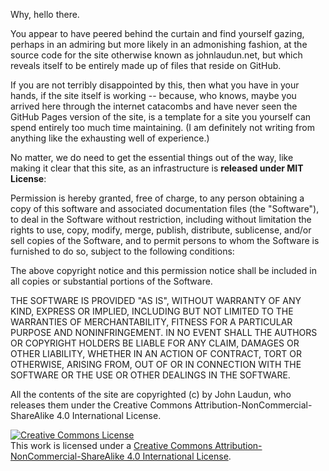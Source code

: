 Why, hello there. 

You appear to have peered behind the curtain and find yourself gazing, perhaps in an admiring but more likely in an admonishing fashion, at the source code for the site otherwise known as johnlaudun.net, but which reveals itself to be entirely made up of files that reside on GitHub. 

If you are not terribly disappointed by this, then what you have in your hands, if the site itself is working -- because, who knows, maybe you arrived here through the internet catacombs and have never seen the GitHub Pages version of the site, is a template for a site you yourself can spend entirely too much time maintaining. (I am definitely not writing from anything like the exhausting well of experience.)

No matter, we do need to get the essential things out of the way, like making it clear that this site, as an infrastructure is **released under MIT License**:

Permission is hereby granted, free of charge, to any person obtaining a copy of this software and associated documentation files (the "Software"), to deal in the Software without restriction, including without limitation the rights to use, copy, modify, merge, publish, distribute, sublicense, and/or sell copies of the Software, and to permit persons to whom the Software is furnished to do so, subject to the following conditions:

The above copyright notice and this permission notice shall be included in all copies or substantial portions of the Software.

THE SOFTWARE IS PROVIDED "AS IS", WITHOUT WARRANTY OF ANY KIND, EXPRESS OR IMPLIED, INCLUDING BUT NOT LIMITED TO THE WARRANTIES OF MERCHANTABILITY, FITNESS FOR A PARTICULAR PURPOSE AND NONINFRINGEMENT. IN NO EVENT SHALL THE AUTHORS OR COPYRIGHT HOLDERS BE LIABLE FOR ANY CLAIM, DAMAGES OR OTHER LIABILITY, WHETHER IN AN ACTION OF CONTRACT, TORT OR OTHERWISE, ARISING FROM, OUT OF OR IN CONNECTION WITH THE SOFTWARE OR THE USE OR OTHER DEALINGS IN THE SOFTWARE.

All the contents of the site are copyrighted (c) by John Laudun, who releases them under the Creative Commons Attribution-NonCommercial-ShareAlike 4.0 International License. 

<a rel="license" href="http://creativecommons.org/licenses/by-nc-sa/4.0/"><img alt="Creative Commons License" style="border-width:0" src="https://i.creativecommons.org/l/by-nc-sa/4.0/80x15.png" /></a><br />This work is licensed under a <a rel="license" href="http://creativecommons.org/licenses/by-nc-sa/4.0/">Creative Commons Attribution-NonCommercial-ShareAlike 4.0 International License</a>.